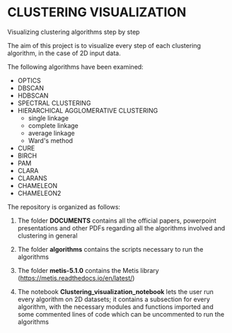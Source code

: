 # CLUSTERING VISUALIZATION
Visualizing clustering algorithms step by step

The aim of this project is to visualize every step of each clustering algorithm, in the case of 2D input data.

The following algorithms have been examined:
- OPTICS
- DBSCAN
- HDBSCAN
- SPECTRAL CLUSTERING
- HIERARCHICAL AGGLOMERATIVE CLUSTERING
  - single linkage
  - complete linkage
  - average linkage
  - Ward's method
- CURE
- BIRCH
- PAM
- CLARA
- CLARANS
- CHAMELEON
- CHAMELEON2


The repository is organized as follows:

1) The folder **DOCUMENTS** contains all the official papers, powerpoint presentations and other PDFs regarding all the algorithms involved and clustering in general

2) The folder **algorithms** contains the scripts necessary to run the algorithms

3) The folder **metis-5.1.0** contains the Metis library (https://metis.readthedocs.io/en/latest/)

4) The notebook **Clustering_visualization_notebook** lets the user run every algorithm on 2D datasets; it contains a subsection for every algorithm, with the necessary modules and functions imported and some commented lines of code which can be uncommented to run the algorithms

